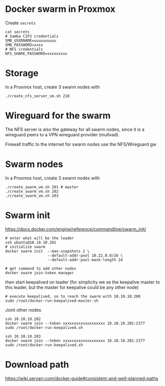 # Docker swarm in Proxmox

Create `secrets`

```
cat secrets
# Samba CIFS credentials
SMB_USERNAME=uuuuuuuuuu
SMB_PASSWORD=xxxx
# NFS credentials
NFS_SHARE_PASSWORD=xxxxxxxxx
```

# Storage
In a Proxmox host, create 3 swarm nodes with

```
./create_nfs_server_vm.sh 210
```

# Wireguard for the swarm

The NFS server is also the gateway for all swarm nodes, since it is a wireguard peers
to a VPN wireguard provider (mullvad).

Firewall traffic to the internet for swarm nodes use the NFS/Wireguard gw


# Swarm nodes
In a Proxmox host, create 3 swarm nodes with

```
./create_swarm_vm.sh 201 # master
./create_swarm_vm.sh 202
./create_swarm_vm.sh 203
```

# Swarm init


https://docs.docker.com/engine/reference/commandline/swarm_init/

```
# enter what will be the leader
ssh ubuntu@10.10.10.201
# initialize swarm
docker swarm init  --max-snapshots 2 \
                   --default-addr-pool 10.22.0.0/16 \
                   --default-addr-pool-mask-length 24

# get command to add other nodes
docker swarm join-token manager
```

then start keepalived on leader (for simplicity we se the keepalive master to this leader,
but the master for keepalive could be any other node)

```
# execute keepalived, so to reach the swarm with 10.10.10.200
sudo /root/docker-run-keepalived-master.sh
```

Joint other nodes

```
ssh 10.10.10.202
docker swarm join --token xxxxxxxxxxxxxxxxxxx 10.10.10.201:2377
sudo /root/docker-run-keepalived.sh

ssh 10.10.10.203
docker swarm join --token xxxxxxxxxxxxxxxxxxx 10.10.10.201:2377
sudo /root/docker-run-keepalived.sh
```

# Download path

https://wiki.servarr.com/docker-guide#consistent-and-well-planned-paths
